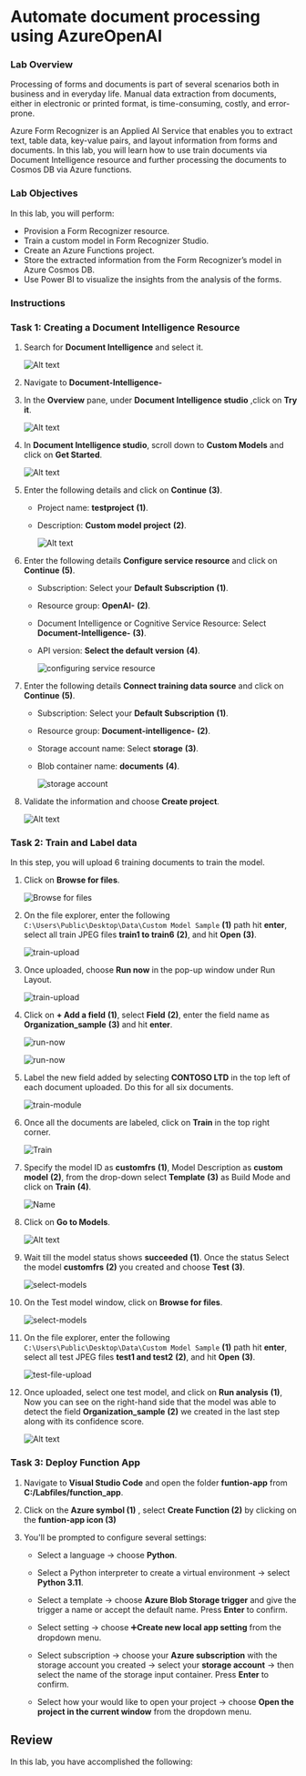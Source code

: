 # Automate document processing using AzureOpenAI

### Lab Overview

Processing of forms and documents is part of several scenarios both in business and in everyday life. Manual data extraction from documents, either in electronic or printed format, is time-consuming, costly, and error-prone.

Azure Form Recognizer is an Applied AI Service that enables you to extract text, table data, key-value pairs, and layout information from forms and documents. In this lab, you will learn how to use train documents via Document Intelligence resource and further processing the documents to Cosmos DB via Azure functions. 

### Lab Objectives

In this lab, you will perform:

- Provision a Form Recognizer resource.
- Train a custom model in Form Recognizer Studio.
- Create an Azure Functions project.
- Store the extracted information from the Form Recognizer’s model in Azure Cosmos DB.
- Use Power BI to visualize the insights from the analysis of the forms.


### Instructions

### Task 1: Creating a Document Intelligence Resource

1. Search for **Document Intelligence** and select it.

   ![Alt text](images/1-9.png)

1. Navigate to **Document-Intelligence-<inject key="Deployment ID" enableCopy="false"/>**
     

1. In the **Overview** pane, under **Document Intelligence studio** ,click on **Try it**.

   ![Alt text](images/1-3.png)

1. In **Document Intelligence studio**, scroll down to **Custom Models** and click on **Get Started**.

   ![Alt text](images/1-4.png)

1. Enter the following details and click on **Continue**  **(3)**.
    
   - Project name: **testproject** **(1)**.
   - Description: **Custom model project** **(2)**.

     ![Alt text](images/enter-project-details.png)

1. Enter the following details **Configure service resource** and click on **Continue** **(5)**.

   - Subscription: Select your **Default Subscription** **(1)**.
   - Resource group: **OpenAI-<inject key="Deployment ID" enableCopy="false"/>** **(2)**.
   - Document Intelligence or Cognitive Service Resource: Select **Document-Intelligence-<inject key="Deployment ID" enableCopy="false"/>** **(3)**.
   - API version: **Select the default version** **(4)**.

     ![configuring service resource](images/1-5.png)

1. Enter the following details **Connect training data source** and click on **Continue** **(5)**.

   - Subscription: Select your **Default Subscription** **(1)**.
   - Resource group: **Document-intelligence-<inject key="Deployment ID" enableCopy="false"/>** **(2)**.
   - Storage account name: Select **storage<inject key="Deployment ID" enableCopy="false"/>** **(3)**.
   - Blob container name: **documents** **(4)**.
   
        ![storage account](images/au-1.png)

1. Validate the information and choose **Create project**.

     ![Alt text](images/1-7.png)

### Task 2: Train and Label data

In this step, you will upload 6 training documents to train the model.

1. Click on **Browse for files**.

     ![Browse for files](images/browse-for-files.png)

2.  On the file explorer, enter the following `C:\Users\Public\Desktop\Data\Custom Model Sample` **(1)** path hit **enter**, select all train JPEG files **train1 to train6** **(2)**, and hit **Open** **(3)**.

     ![train-upload](images/train-upload.png)

3. Once uploaded, choose **Run now** in the pop-up window under Run Layout.

     ![train-upload](images/run-now.png)

4. Click on **+ Add a field** **(1)**, select **Field** **(2)**, enter the field name as **Organization_sample** **(3)** and hit **enter**.

     ![run-now](images/add-field.png)

     ![run-now](images/add-field-name.png)

5. Label the new field added by selecting **CONTOSO LTD** in the top left of each document uploaded. Do this for all six documents.

     ![train-module](images/train-module.png)

6. Once all the documents are labeled, click on **Train** in the top right corner.

     ![Train](images/train-module1.png)

7. Specify the model ID as **customfrs** **(1)**, Model Description as **custom model** **(2)**, from the drop-down select **Template** **(3)** as Build Mode and click on **Train** **(4)**.

     ![Name](images/train-a-new-model.png)

8. Click on **Go to Models**. 

   ![Alt text](images/training-in-progress.png)

9. Wait till the model status shows **succeeded** **(1)**. Once the status Select the model **customfrs** **(2)** you created and choose **Test** **(3)**.

     ![select-models](images/select-models1.png)

10. On the Test model window, click on **Browse for files**. 

     ![select-models](images/test-upload.png)

11. On the file explorer, enter the following `C:\Users\Public\Desktop\Data\Custom Model Sample` **(1)** path hit **enter**, select all test JPEG files **test1 and test2** **(2)**, and hit **Open** **(3)**.

     ![test-file-upload](images/test-file-upload.png)

12. Once uploaded, select one test model, and click on **Run analysis** **(1)**, Now you can see on the right-hand side that the model was able to detect the field **Organization_sample** **(2)** we created in the last step along with its confidence score.

     ![Alt text](images/result.png)

### Task 3: Deploy Function App

1. Navigate to **Visual Studio Code** and open the folder **funtion-app** from **C:/Labfiles/function_app**.

1. Click on the **Azure symbol (1)** , select **Create Function (2)** by clicking on the **funtion-app icon (3)**

1. You'll be prompted to configure several settings:

   - Select a language → choose **Python**.

   - Select a Python interpreter to create a virtual environment → select **Python 3.11**.

   - Select a template → choose **Azure Blob Storage trigger** and give the trigger a name or accept the default name. Press **Enter** to confirm.

   - Select setting → choose ➕**Create new local app setting** from the dropdown menu.

   - Select subscription → choose your **Azure subscription** with the storage account you created → select your **storage account** → then select the name of the storage input container. Press **Enter** to confirm.

   - Select how your would like to open your project → choose **Open the project in the current window** from the dropdown menu.

## Review

In this lab, you have accomplished the following:
